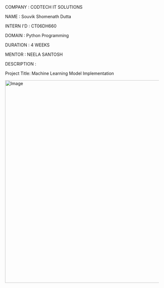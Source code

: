 COMPANY : CODTECH IT SOLUTIONS

NAME : Souvik Shomenath Dutta

INTERN I'D : CT06DH660

DOMAIN : Python Programming

DURATION : 4 WEEKS

MENTOR : NEELA SANTOSH

DESCRIPTION :

Project Title: Machine Learning Model Implementation

<img width="1156" height="663" alt="Image" src="https://github.com/user-attachments/assets/87cb374f-e50d-4490-9c17-fefd7be11c35" />
